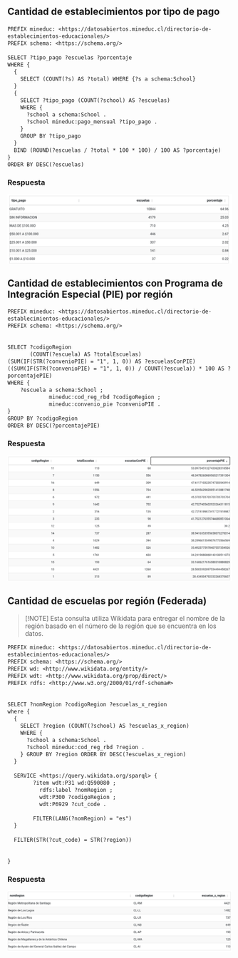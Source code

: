 ## Cantidad de establecimientos por tipo de pago
```
PREFIX mineduc: <https://datosabiertos.mineduc.cl/directorio-de-establecimientos-educacionales/>
PREFIX schema: <https://schema.org/>

SELECT ?tipo_pago ?escuelas ?porcentaje
WHERE {
  {
    SELECT (COUNT(?s) AS ?total) WHERE {?s a schema:School}
  }
  {
    SELECT ?tipo_pago (COUNT(?school) AS ?escuelas) 
    WHERE {
      ?school a schema:School .
      ?school mineduc:pago_mensual ?tipo_pago .
    } 
    GROUP BY ?tipo_pago 
  }
  BIND (ROUND(?escuelas / ?total * 100 * 100) / 100 AS ?porcentaje) 
} 
ORDER BY DESC(?escuelas)
```
### Respuesta
![Respuesta Query 1](./img/query1R.png)

## Cantidad de establecimientos con Programa de Integración Especial (PIE) por región

```
PREFIX mineduc: <https://datosabiertos.mineduc.cl/directorio-de-establecimientos-educacionales/>
PREFIX schema: <https://schema.org/>


SELECT ?codigoRegion 
       (COUNT(?escuela) AS ?totalEscuelas) 
(SUM(IF(STR(?convenioPIE) = "1", 1, 0)) AS ?escuelasConPIE) 
((SUM(IF(STR(?convenioPIE) = "1", 1, 0)) / COUNT(?escuela)) * 100 AS ?porcentajePIE)
WHERE {
    ?escuela a schema:School ;
             mineduc:cod_reg_rbd ?codigoRegion ;
             mineduc:convenio_pie ?convenioPIE .
}
GROUP BY ?codigoRegion
ORDER BY DESC(?porcentajePIE)
```
### Respuesta
![Respuesta Query 2](./img/query2R.png)

## Cantidad de escuelas por región (Federada)
> [!NOTE] Esta consulta utiliza Wikidata para entregar el nombre de la región basado en el número de la región que se encuentra en los datos.
```
PREFIX mineduc: <https://datosabiertos.mineduc.cl/directorio-de-establecimientos-educacionales/>
PREFIX schema: <https://schema.org/>
PREFIX wd: <http://www.wikidata.org/entity/>
PREFIX wdt: <http://www.wikidata.org/prop/direct/>
PREFIX rdfs: <http://www.w3.org/2000/01/rdf-schema#>


SELECT ?nomRegion ?codigoRegion ?escuelas_x_region
where {
  {
    SELECT ?region (COUNT(?school) AS ?escuelas_x_region)
    WHERE {
      ?school a schema:School .
      ?school mineduc:cod_reg_rbd ?region .
    } GROUP BY ?region ORDER BY DESC(?escuelas_x_region)
  }
  
  SERVICE <https://query.wikidata.org/sparql> {
    	?item wdt:P31 wd:Q590080 ;
          rdfs:label ?nomRegion ;
          wdt:P300 ?codigoRegion ;
    	  wdt:P6929 ?cut_code .
 
        FILTER(LANG(?nomRegion) = "es")            
  }
  
  FILTER(STR(?cut_code) = STR(?region))


}
```
### Respuesta
![Respuesta Query 3](./img/query3R.png)
